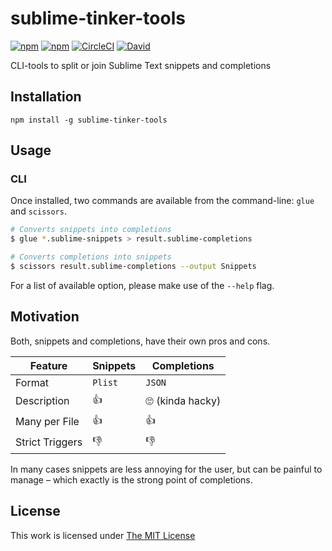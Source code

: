 # sublime-tinker-tools

[![npm](https://img.shields.io/npm/l/sublime-tinker-tools.svg?style=flat-square)](https://www.npmjs.org/package/sublime-tinker-tools)
[![npm](https://img.shields.io/npm/v/sublime-tinker-tools.svg?style=flat-square)](https://www.npmjs.org/package/sublime-tinker-tools)
[![CircleCI](https://flat.badgen.net/circleci/github/idleberg/sublime-tinker-tools)](https://circleci.com/gh/idleberg/sublime-tinker-tools)
[![David](https://img.shields.io/david/idleberg/sublime-tinker-tools.svg?style=flat-square)](https://david-dm.org/idleberg/sublime-tinker-tools)

CLI-tools to split or join Sublime Text snippets and completions

## Installation

`npm install -g sublime-tinker-tools`

## Usage

### CLI

Once installed, two commands are available from the command-line: `glue` and `scissors`.

```bash
# Converts snippets into completions
$ glue *.sublime-snippets > result.sublime-completions

# Converts completions into snippets
$ scissors result.sublime-completions --output Snippets
```

For a list of available option, please make use of the `--help` flag.

## Motivation

Both, snippets and completions, have their own pros and cons.

Feature         | Snippets     | Completions
----------------|--------------|------------------
Format          | `Plist`      | `JSON`
Description     | :thumbsup:   | :roll_eyes: (kinda hacky)
Many per File   | :thumbsup:   | :thumbsup:
Strict Triggers | :thumbsdown: | :thumbsdown:

In many cases snippets are less annoying for the user, but can be painful to manage – which exactly is the strong point of completions.

## License

This work is licensed under [The MIT License](https://opensource.org/licenses/MIT)
